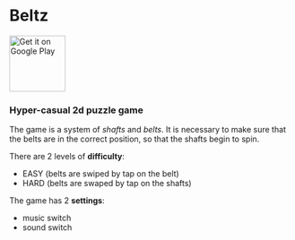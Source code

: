 # Beltz

<a href='https://play.google.com/store/apps/details?id=com.Carapacik.Beltz'><img alt='Get it on Google Play' src='https://play.google.com/intl/en_us/badges/images/generic/en_badge_web_generic.png' height='100px'/></a>

### Hyper-casual 2d puzzle game
The game is a system of *shafts* and *belts*. It is necessary to make sure that the belts are in the correct position, so that the shafts begin to spin.

There are 2 levels of **difficulty**:
- EASY (belts are swiped by tap on the belt)
- HARD (belts are swaped by tap on the shafts)

The game has 2 **settings**: 
- music switch
- sound switch
